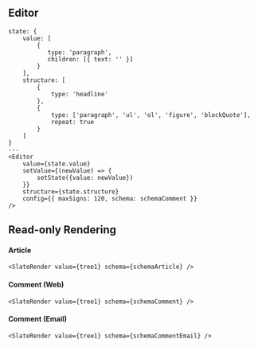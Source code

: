 ## Editor

```react
state: {
    value: [
        {
           type: 'paragraph',
           children: [{ text: '' }]
        }
    ],
    structure: [
        {
            type: 'headline'
        },
        {
            type: ['paragraph', 'ul', 'ol', 'figure', 'blockQuote'],
            repeat: true
        }
    ]
}
---
<Editor
    value={state.value}
    setValue={(newValue) => {
        setState({value: newValue})
    }}
    structure={state.structure}
    config={{ maxSigns: 120, schema: schemaComment }}
/>
```

## Read-only Rendering

#### Article

```react
<SlateRender value={tree1} schema={schemaArticle} />
```

#### Comment (Web)

```react
<SlateRender value={tree1} schema={schemaComment} />
```

#### Comment (Email)

```react
<SlateRender value={tree1} schema={schemaCommentEmail} />
```
